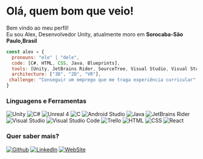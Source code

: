 <h1> Olá, quem bom que veio!</h1>


<p>Bem vindo ao meu perfil! </br> Eu sou Alex, Desenvolvedor Unity, atualmente moro em <b>Sorocaba-São Paulo,Brasil</b>

```javascript
const alex = {
  pronouns: "ele" | "dele",
  code: [C#, HTML, CSS, Java, Blueprints],
  tools: [Unity, JetBrains Rider, SourceTree, Visual Studio, Visual Studio Code,],
  architecture: ["3D", "2D", "VR"],
 challenge: "Conseguir um emprego que me traga experiência curricular"
}
```



<h3>Linguagens e Ferramentas</h3>
<p>
  <img alt="Unity" <img src="https://img.shields.io/badge/unity-%23000000.svg?&style=for-the-badge&logo=unity&logoColor=white" />
  <img alt="C#" <img src="https://img.shields.io/badge/c%20sharp-%23239120.svg?&style=for-the-badge&logo=c%20sharp&logoColor=white" />
  <img alt="Unreal 4" <img src="https://img.shields.io/badge/unreal%20engine-%23313131.svg?&style=for-the-badge&logo=unreal%20engine&logoColor=white" />
  <img alt="C" <img src="https://img.shields.io/badge/blueprint-%23137CBD.svg?&style=for-the-badge&logo=blueprint&logoColor=white" />
  <img alt="Android Studio" <img src="https://img.shields.io/badge/android%20studio-%233DDC84.svg?&style=for-the-badge&logo=android%20studio&logoColor=black" />
  <img alt="Java" <img src="https://img.shields.io/badge/java-%23007396.svg?&style=for-the-badge&logo=java&logoColor=white" />
  <img alt="JetBrains Rider" <img src="https://img.shields.io/badge/rider-%23000000.svg?&style=for-the-badge&logo=rider&logoColor=white" />
  <img alt="Visual Studio" <img src="https://img.shields.io/badge/visual%20studio-%235C2D91.svg?&style=for-the-badge&logo=visual%20studio&logoColor=white" />
  <img alt="Visual Studio Code" <img src="https://img.shields.io/badge/visual%20studio%20code-%23007ACC.svg?&style=for-the-badge&logo=visual%20studio%20code&logoColor=white" />
  <img alt="Trello" <img src="https://img.shields.io/badge/trello-%230079BF.svg?&style=for-the-badge&logo=trello&logoColor=white" />
  <img alt="HTML" <img src="https://img.shields.io/badge/html5-%23E34F26.svg?&style=for-the-badge&logo=html5&logoColor=white" />
  <img alt="CSS" <img src="https://img.shields.io/badge/css3-%231572B6.svg?&style=for-the-badge&logo=css3&logoColor=white" />
  <img alt="React" <img src="https://img.shields.io/badge/react-%2361DAFB.svg?&style=for-the-badge&logo=react&logoColor=black" />
</p>
<h3>Quer saber mais?</h3>
<p><a href="https://github.com/Aleexmarcelo" target="_blank"><img alt="Github" src="https://img.shields.io/badge/GitHub-%2312100E.svg?&style=for-the-badge&logo=Github&logoColor=white" /></a> <a href="https://www.linkedin.com/in/alex-marcelo-b22a93210/" target="_blank"><img alt="LinkedIn" src="https://img.shields.io/badge/linkedin-%230077B5.svg?&style=for-the-badge&logo=linkedin&logoColor=white" /></a> <a href="https://alexmarcelo.com.br" target="_blank"><img alt="WebSite" src="https://img.shields.io/badge/website-000000?style=for-the-badge&logo=About.me&logoColor=white" /></a>
</p>

